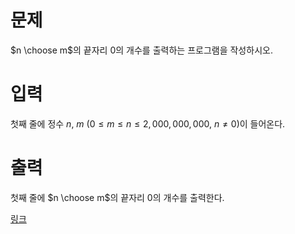# 문제
$n \choose m$의 끝자리 $0$의 개수를 출력하는 프로그램을 작성하시오.

# 입력
첫째 줄에 정수 $n$, $m$ ($0 \le m \le n \le 2,000,000,000$, $n \ne 0$)이 들어온다.

# 출력
첫째 줄에 
$n \choose m$의 끝자리 $0$의 개수를 출력한다.

[링크](https://www.acmicpc.net/problem/2004)
